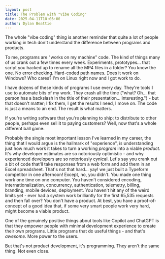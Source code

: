 ```yaml
---
layout: post
title: The Problem with "Vibe Coding"
date: 2025-04-11T18:03:00
author: Dylan Beattie
---
```

The whole "vibe coding" thing is another reminder that quite a lot of people working in tech don't understand the difference between programs and products. 

To me, programs are "works on my machine" code. The kind of things many of us crank out a few times every week. Experiments, prototypes... that script you hacked up to rename all the MP4 files in a folder? You know the one. No error checking. Hard-coded path names. Does it work on Windows? Who cares? I'm on Linux right now and I got work to do.

I have dozens of these kinds of programs I use every day. They're tools I use to automate bits of my work. They crash all the time ("what? Oh... that person has a backslash in the title of their presentation... interesting.") - but that doesn't matter; I fix them, I get the results I need, I move on. The code is just a means to an end. The result is what matters.

If you're writing software that you're planning to ship; to distribute to other people, perhaps even sell it to paying customers? Well, now that's a whole different ball game.

Probably the single most important lesson I've learned in my career, the thing that I would argue is the hallmark of "experience", is understanding just how much work it takes to turn a working _program_ into a viable _product_. It's why developer estimates are so notoriously optimistic - and why experienced developers are so notoriously cynical. Let's say you crank out a bit of code that'll take responses from a web form and add them in an Excel spreadsheet. That's not that hard... yay! we just built a Typeform competitor in one afternoon! Except, no, you didn't. You made one thing work one time on one computer. You haven't considered encoding, internationalization, concurrency, authentication, telemetry, billing, branding, mobile devices, deployment. You haven't hit any of the weird limits yet - ever had a system work brilliantly for the first 65,535 requests and then fall over? You don't have a product. At best, you have a proof-of-concept of a good idea that, if some very smart people work very hard, might become a viable product.

One of the genuinely positive things about tools like Copilot and ChatGPT is that they empower people with minimal development experience to create their own programs. Little programs that do useful things - and that's _awesome_. More power to the users.

But that's not product development, it's programming. They aren't the same thing. Not even close.
